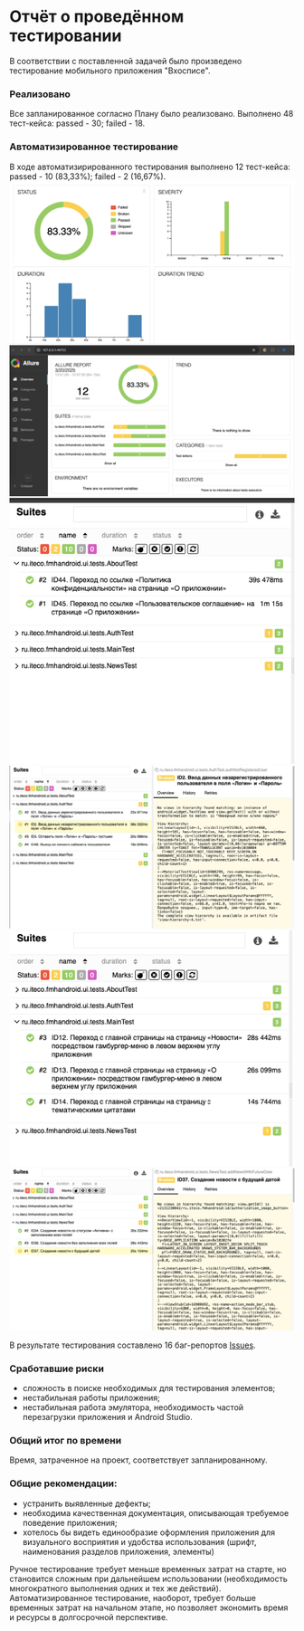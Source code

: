 # **Отчёт о проведённом тестировании**

В соответствии с поставленной задачей было произведено тестирование мобильного приложения "Вхосписе".

### Реализовано
Все запланированное согласно Плану было реализовано. Выполнено 48 тест-кейса:
passed - 30;
failed - 18.

### Автоматизированное тестирование
В ходе автоматизирированного тестирования выполнено 12 тест-кейса:
passed - 10 (83,33%);
failed - 2 (16,67%).
![img_15.png](screenshots/img_15.png)
![img_10.png](screenshots/img_10.png)
![img_11.png](screenshots/img_11.png)
![img_12.png](screenshots/img_12.png)
![img_13.png](screenshots/img_13.png)
![img_14.png](screenshots/img_14.png)

В результате тестирования составлено 16 баг-репортов [Issues](https://github.com/TinitaQA/tinitaQADiplom/issues).

### Сработавшие риски
* cложность в поиске необходимых для тестирования элементов;
* нестабильная работы приложения;
* нестабильная работа эмулятора, необходимость частой перезагрузки приложения и Android Studio.

### Общий итог по времени
Время, затраченное на проект, соответствует запланированному.

### Общие рекомендации:
* устранить выявленные дефекты;
* необходима качественная документация, описывающая требуемое поведение приложения;
* хотелось бы видеть единообразие оформления приложения для визуального восприятия и удобства использования
(шрифт, наименования разделов приложения, элементы)

Ручное тестирование требует меньше временных затрат на старте, но становится сложным при дальнейшем
использовании (необходимость многократного выполнения одних и тех же действий). Автоматизированное 
тестирование, наоборот, требует больше временных затрат на начальном этапе, но позволяет экономить 
время и ресурсы в долгосрочной перспективе. 
